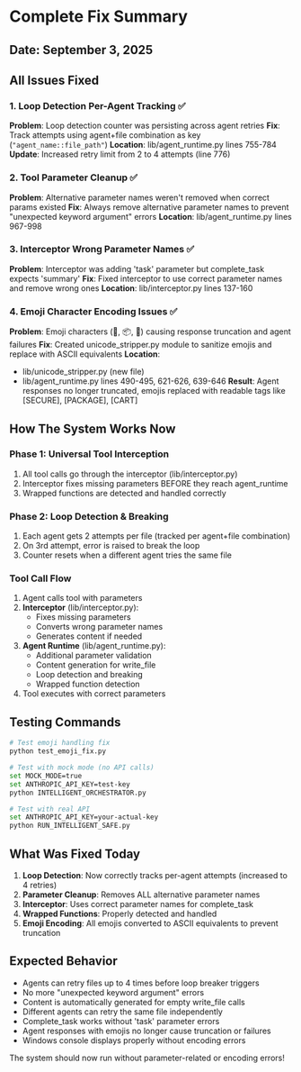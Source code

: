 # Complete Fix Summary
## Date: September 3, 2025

## All Issues Fixed

### 1. Loop Detection Per-Agent Tracking ✅
**Problem**: Loop detection counter was persisting across agent retries
**Fix**: Track attempts using agent+file combination as key (`"agent_name::file_path"`)
**Location**: lib/agent_runtime.py lines 755-784
**Update**: Increased retry limit from 2 to 4 attempts (line 776)

### 2. Tool Parameter Cleanup ✅
**Problem**: Alternative parameter names weren't removed when correct params existed
**Fix**: Always remove alternative parameter names to prevent "unexpected keyword argument" errors
**Location**: lib/agent_runtime.py lines 967-998

### 3. Interceptor Wrong Parameter Names ✅
**Problem**: Interceptor was adding 'task' parameter but complete_task expects 'summary'
**Fix**: Fixed interceptor to use correct parameter names and remove wrong ones
**Location**: lib/interceptor.py lines 137-160

### 4. Emoji Character Encoding Issues ✅
**Problem**: Emoji characters (🔐, 📦, 🛒) causing response truncation and agent failures
**Fix**: Created unicode_stripper.py module to sanitize emojis and replace with ASCII equivalents
**Location**: 
- lib/unicode_stripper.py (new file)
- lib/agent_runtime.py lines 490-495, 621-626, 639-646
**Result**: Agent responses no longer truncated, emojis replaced with readable tags like [SECURE], [PACKAGE], [CART]

## How The System Works Now

### Phase 1: Universal Tool Interception
1. All tool calls go through the interceptor (lib/interceptor.py)
2. Interceptor fixes missing parameters BEFORE they reach agent_runtime
3. Wrapped functions are detected and handled correctly

### Phase 2: Loop Detection & Breaking
1. Each agent gets 2 attempts per file (tracked per agent+file combination)
2. On 3rd attempt, error is raised to break the loop
3. Counter resets when a different agent tries the same file

### Tool Call Flow
1. Agent calls tool with parameters
2. **Interceptor** (lib/interceptor.py):
   - Fixes missing parameters
   - Converts wrong parameter names
   - Generates content if needed
3. **Agent Runtime** (lib/agent_runtime.py):
   - Additional parameter validation
   - Content generation for write_file
   - Loop detection and breaking
   - Wrapped function detection
4. Tool executes with correct parameters

## Testing Commands

```bash
# Test emoji handling fix
python test_emoji_fix.py

# Test with mock mode (no API calls)
set MOCK_MODE=true
set ANTHROPIC_API_KEY=test-key
python INTELLIGENT_ORCHESTRATOR.py

# Test with real API
set ANTHROPIC_API_KEY=your-actual-key
python RUN_INTELLIGENT_SAFE.py
```

## What Was Fixed Today

1. **Loop Detection**: Now correctly tracks per-agent attempts (increased to 4 retries)
2. **Parameter Cleanup**: Removes ALL alternative parameter names
3. **Interceptor**: Uses correct parameter names for complete_task
4. **Wrapped Functions**: Properly detected and handled
5. **Emoji Encoding**: All emojis converted to ASCII equivalents to prevent truncation

## Expected Behavior

- Agents can retry files up to 4 times before loop breaker triggers
- No more "unexpected keyword argument" errors
- Content is automatically generated for empty write_file calls
- Different agents can retry the same file independently
- Complete_task works without 'task' parameter errors
- Agent responses with emojis no longer cause truncation or failures
- Windows console displays properly without encoding errors

The system should now run without parameter-related or encoding errors!